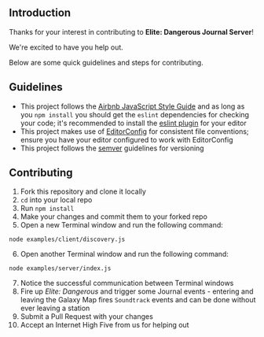 
## Introduction

Thanks for your interest in contributing to **Elite: Dangerous Journal Server**!

We're excited to have you help out.

Below are some quick guidelines and steps for contributing.

## Guidelines

- This project follows the [Airbnb JavaScript Style Guide](https://github.com/airbnb/javascript)
and as long as you `npm install` you should get the `eslint` dependencies for checking your code;
it's recommended to install the [eslint plugin](https://eslint.org/docs/user-guide/integrations) for
your editor
- This project makes use of [EditorConfig](http://editorconfig.org/) for consistent file conventions;
ensure you have your editor configured to work with EditorConfig
- This project follows the [semver](http://semver.org/) guidelines for versioning

## Contributing

1. Fork this repository and clone it locally
2. `cd` into your local repo
3. Run `npm install`
4. Make your changes and commit them to your forked repo
5. Open a new Terminal window and run the following command:
```shell
node examples/client/discovery.js
```
6. Open another Terminal window and run the following command:
```shell
node examples/server/index.js
```
7. Notice the successful communication between Terminal windows
8. Fire up *Elite: Dangerous* and trigger some Journal events - entering and leaving the
Galaxy Map fires `Soundtrack` events and can be done without ever leaving a station
9. Submit a Pull Request with your changes
10. Accept an Internet High Five from us for helping out
